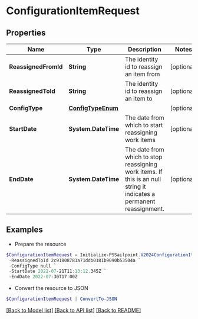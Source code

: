 # ConfigurationItemRequest
## Properties

Name | Type | Description | Notes
------------ | ------------- | ------------- | -------------
**ReassignedFromId** | **String** | The identity id to reassign an item from | [optional] 
**ReassignedToId** | **String** | The identity id to reassign an item to | [optional] 
**ConfigType** | [**ConfigTypeEnum**](ConfigTypeEnum.md) |  | [optional] 
**StartDate** | **System.DateTime** | The date from which to start reassigning work items | [optional] 
**EndDate** | **System.DateTime** | The date from which to stop reassigning work items.  If this is an null string it indicates a permanent reassignment. | [optional] 

## Examples

- Prepare the resource
```powershell
$ConfigurationItemRequest = Initialize-PSSailpoint.V2024ConfigurationItemRequest  -ReassignedFromId 2c91808781a71ddb0181b9090b5c504e `
 -ReassignedToId 2c91808781a71ddb0181b9090b53504a `
 -ConfigType null `
 -StartDate 2022-07-21T11:13:12.345Z `
 -EndDate 2022-07-30T17:00Z
```

- Convert the resource to JSON
```powershell
$ConfigurationItemRequest | ConvertTo-JSON
```

[[Back to Model list]](../README.md#documentation-for-models) [[Back to API list]](../README.md#documentation-for-api-endpoints) [[Back to README]](../README.md)

